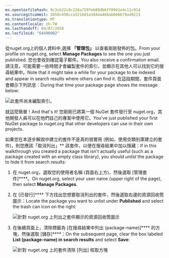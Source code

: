 ```yaml
---
ms.openlocfilehash: 9c3cb22c8c220a7297eb88db6ff0941e4c11c914
ms.sourcegitcommit: 2b50c450cca521681a384aa466ab666679a40213
ms.translationtype: MT
ms.contentlocale: zh-TW
ms.lasthandoff: 04/07/2020
ms.locfileid: "64496002"
---
```

<span data-ttu-id="c5d55-101">從nuget.org上的個人資料中,選擇 **「管理包」** 以查看剛剛發佈的包。</span><span class="sxs-lookup"><span data-stu-id="c5d55-101">From your profile on nuget.org, select **Manage Packages** to see the one you just published.</span></span> <span data-ttu-id="c5d55-102">您也會收到確認電子郵件。</span><span class="sxs-lookup"><span data-stu-id="c5d55-102">You also receive a confirmation email.</span></span> <span data-ttu-id="c5d55-103">請注意，可能需要一些時間才會編製套件的索引，並顯示在其他人可以找到它的搜尋結果中。</span><span class="sxs-lookup"><span data-stu-id="c5d55-103">Note that it might take a while for your package to be indexed and appear in search results where others can find it.</span></span> <span data-ttu-id="c5d55-104">在這段期間，套件頁面會顯示下列訊息：</span><span class="sxs-lookup"><span data-stu-id="c5d55-104">During that time your package page shows the message below:</span></span>

![此套件尚未編製索引。](../media/QS_Create-03-NotIndexed.png)

<span data-ttu-id="c5d55-107">就這麼簡單！</span><span class="sxs-lookup"><span data-stu-id="c5d55-107">And that's it!</span></span> <span data-ttu-id="c5d55-108">您剛剛已將第一個 NuGet 套件發行至 nuget.org，其他開發人員可以在他們自己的專案中使用它。</span><span class="sxs-lookup"><span data-stu-id="c5d55-108">You've just published your first NuGet package to nuget.org that other developers can use in their own projects.</span></span>

<span data-ttu-id="c5d55-109">如果您在本逐步解說中建立的套件不是真的很實用 (例如，使用空類別庫建立的套件)，則您應該「取消列出」\*\* 該套件，以便在搜尋結果中加以隱藏：</span><span class="sxs-lookup"><span data-stu-id="c5d55-109">If in this walkthrough you created a package that isn't actually useful (such as a package created with an empty class library), you should *unlist* the package to hide it from search results:</span></span>

1. <span data-ttu-id="c5d55-110">在 nuget.org，選取您的使用者名稱 (頁面右上方)，然後選取 [管理套件]\*\*\*\*。</span><span class="sxs-lookup"><span data-stu-id="c5d55-110">On nuget.org, select your user name (upper right of the page), then select **Manage Packages**.</span></span>

1. <span data-ttu-id="c5d55-111">在 [已發行]\*\*\*\* 下方找出您想要取消列出的套件，然後選取右邊的資源回收筒圖示：</span><span class="sxs-lookup"><span data-stu-id="c5d55-111">Locate the package you want to unlist under **Published** and select the trash can icon on the right:</span></span>

    ![針對 nuget.org 上列出之套件顯示的資源回收筒圖示](../media/qs_create-vs-03-trash-can.png)

1. <span data-ttu-id="c5d55-113">在後續頁面上，清除標籤為 [在搜尋結果中列出 (package-name)]\*\*\*\* 的方塊，然後選取 [儲存]\*\*\*\*：</span><span class="sxs-lookup"><span data-stu-id="c5d55-113">On the subsequent page, clear the box labeled **List (package-name) in search results** and select **Save**:</span></span>

    ![針對 nuget.org 上的套件清除 [列出] 核取方塊](../media/qs_create-vs-04-unlist.png)